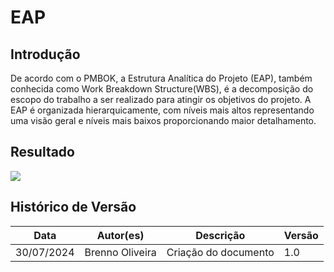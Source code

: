 # EAP

## Introdução 
De acordo com o PMBOK, a Estrutura Analítica do Projeto (EAP), também conhecida como Work Breakdown Structure(WBS), é a decomposição do escopo do trabalho a ser realizado para atingir os objetivos do projeto. A EAP é organizada hierarquicamente, com níveis mais altos representando uma visão geral e níveis mais baixos proporcionando maior detalhamento.

## Resultado
<img src="../../assets/images/EAP.png"/>

## Histórico de Versão

Data|Autor(es)|Descrição|Versão
----|---------|--------------|--------
30/07/2024 | Brenno Oliveira | Criação do documento | 1.0